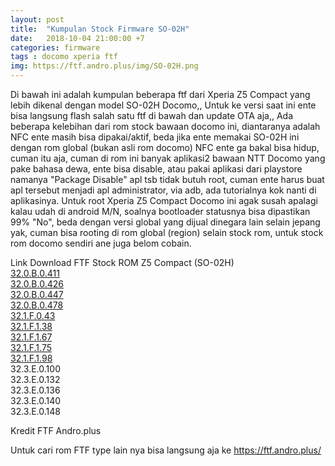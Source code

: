 ```yaml
---
layout: post
title:  "Kumpulan Stock Firmware SO-02H"
date:   2018-10-04 21:00:00 +7
categories: firmware
tags : docomo xperia ftf
img: https://ftf.andro.plus/img/SO-02H.png
---
```


Di bawah ini adalah kumpulan beberapa ftf dari Xperia Z5 Compact yang lebih dikenal dengan model SO-02H Docomo,,
Untuk ke versi saat ini ente bisa langsung flash salah satu ftf di bawah dan update OTA aja,,
Ada beberapa kelebihan dari rom stock bawaan docomo ini, diantaranya adalah NFC ente masih bisa dipakai/aktif, beda jika ente memakai SO-02H ini dengan rom global (bukan asli rom docomo) NFC ente ga bakal bisa hidup, cuman itu aja, cuman di rom ini banyak aplikasi2 bawaan NTT Docomo yang pake bahasa dewa, ente bisa disable, atau pakai aplikasi dari playstore namanya "Package Disable" apl tsb tidak butuh root, cuman ente harus buat apl tersebut menjadi apl administrator, via adb, ada tutorialnya kok nanti di aplikasinya. Untuk root Xperia Z5 Compact Docomo ini agak susah apalagi kalau udah di android M/N, soalnya bootloader statusnya bisa dipastikan 99% "No", beda dengan versi global yang dijual dinegara lain selain jepang yak, cuman bisa rooting di rom global (region) selain stock rom, untuk stock rom docomo sendiri ane juga belom cobain.

Link Download FTF Stock ROM Z5 Compact (SO-02H)
<br />
<a href="https://drive.google.com/open?id=0B0j3VJ1Xp5N8R042YnBrbnJ0bFU">32.0.B.0.411</a>
<br />
<a href="https://drive.google.com/open?id=0B0j3VJ1Xp5N8RElCRXlCRVZNUHM">32.0.B.0.426</a>
<br />
<a href="https://drive.google.com/open?id=0B0j3VJ1Xp5N8UHNZVFJaUDhvWmM">32.0.B.0.447</a>
<br />
<a href="https://drive.google.com/open?id=0B0j3VJ1Xp5N8Yl9qenJ2YktfSEE">32.0.B.0.478</a>
<br />
<a href="https://drive.google.com/open?id=0B0j3VJ1Xp5N8WjJHcG5QTjVGMUU">32.1.F.0.43</a>
<br />
<a href="https://drive.google.com/open?id=0B0j3VJ1Xp5N8TDJhNUZRMDFsQ0k">32.1.F.1.38</a>
<br />
<a href="https://drive.google.com/open?id=0B0j3VJ1Xp5N8QVQ3c044b1FYT2s">32.1.F.1.67</a>
<br />
<a href="https://drive.google.com/file/d/0B0j3VJ1Xp5N8VDhta3M3Z0kwYjQ/view?usp=sharing">32.1.F.1.75</a>
<br />
<a href="https://drive.google.com/file/d/0B0j3VJ1Xp5N8MjktVldwV0k3UzQ/view?usp=sharing">32.1.F.1.98</a>
<br />
32.3.E.0.100
<br />
32.3.E.0.132
<br />
32.3.E.0.136
<br />32.3.E.0.140
<br />32.3.E.0.148
<br />

Kredit FTF Andro.plus

Untuk cari rom FTF type lain nya bisa langsung aja ke https://ftf.andro.plus/
